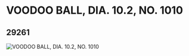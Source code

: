 # VOODOO BALL, DIA. 10.2, NO. 1010
## 29261
![VOODOO BALL, DIA. 10.2, NO. 1010](https://lc-www-live-s.legocdn.com/media/bricks/5/2/6173306.jpg)